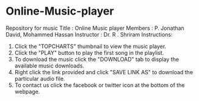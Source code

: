 # Online-Music-player
Repository for music
Title : Online Music player
Members : P. Jonathan David, Mohammed Hassan
Instructor : Dr. R . Shriram
Instructions:
1. Click the "TOPCHARTS" thumbnail to view the music player.
2. Click the "PLAY" button to play the first song in the playlist.
3. To download the music click the "DOWNLOAD" tab to display the available music downloads.
4. Right click the link provided and click "SAVE LINK AS" to download the particular audio file.
5. To contact us click the facebook or twitter icon at the bottom of the webpage.
